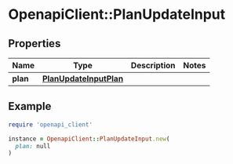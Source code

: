 # OpenapiClient::PlanUpdateInput

## Properties

| Name | Type | Description | Notes |
| ---- | ---- | ----------- | ----- |
| **plan** | [**PlanUpdateInputPlan**](PlanUpdateInputPlan.md) |  |  |

## Example

```ruby
require 'openapi_client'

instance = OpenapiClient::PlanUpdateInput.new(
  plan: null
)
```

